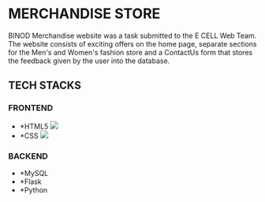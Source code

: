 # MERCHANDISE STORE
BINOD Merchandise website was a task submitted to the E CELL Web Team. The website consists of exciting offers on the home page, separate sections for the Men's and Women's fashion store and a ContactUs form that stores the feedback given by the user into the database. 
## TECH STACKS
### FRONTEND
* *HTML5 <img src="https://img.shields.io/badge/html5%20-%23E34F26.svg?&style=for-the-badge&logo=html5&logoColor=white"/>
* *CSS <img src="https://img.shields.io/badge/css3%20-%231572B6.svg?&style=for-the-badge&logo=css3&logoColor=white"/>
### BACKEND
* *MySQL
* *Flask
* *Python

